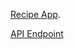 [Recipe App](https://aakash19here-recipe-app.netlify.app).

[API Endpoint](https://api-recipe-project.herokuapp.com/recipes)
